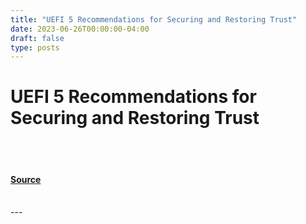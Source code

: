 ```yaml
---
title: "UEFI 5 Recommendations for Securing and Restoring Trust"
date: 2023-06-26T00:00:00-04:00
draft: false
type: posts
---
```

# UEFI 5 Recommendations for Securing and Restoring Trust

<br/>

<br/>


#### [Source](https://insights.sei.cmu.edu/blog/uefi-5-recommendations-for-securing-restoring-trust/)

<br/>
---
